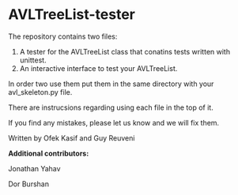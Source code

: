 # AVLTreeList-tester

The repository contains two files:
1. A tester for the AVLTreeList class that conatins tests written with unittest.
2. An interactive interface to test your AVLTreeList.

In order two use them put them in the same directory with your avl_skeleton.py file.

There are instrucsions regarding using each file in the top of it.

If you find any mistakes, please let us know and we will fix them.

Written by Ofek Kasif and Guy Reuveni


**Additional contributors:**

Jonathan Yahav

Dor Burshan
